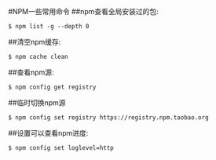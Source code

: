#NPM一些常用命令
##npm查看全局安装过的包:

    $ npm list -g --depth 0

##清空npm缓存:

    $ npm cache clean
##查看npm源:

    $ npm config get registry
##临时切换npm源

    $ npm config set registry https://registry.npm.taobao.org
##设置可以查看npm进度:

    $ npm config set loglevel=http
